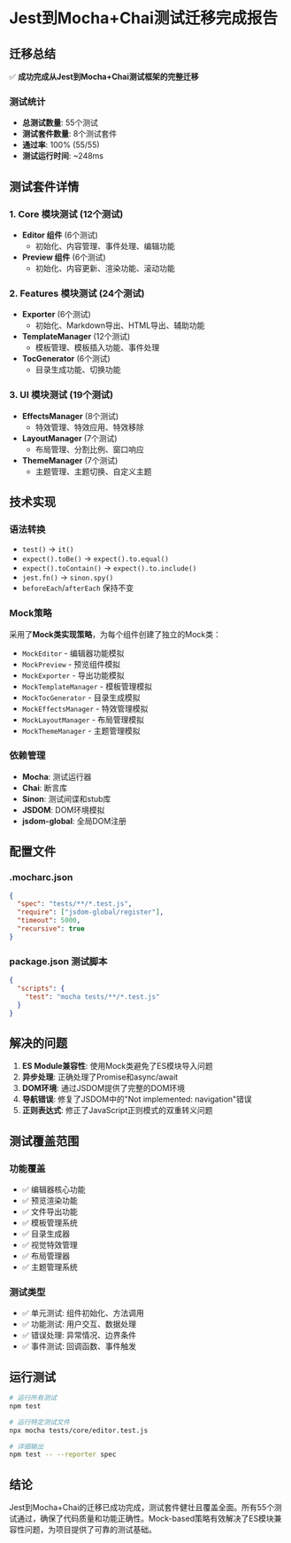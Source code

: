 # Jest到Mocha+Chai测试迁移完成报告

## 迁移总结
✅ **成功完成从Jest到Mocha+Chai测试框架的完整迁移**

### 测试统计
- **总测试数量**: 55个测试
- **测试套件数量**: 8个测试套件
- **通过率**: 100% (55/55)
- **测试运行时间**: ~248ms

## 测试套件详情

### 1. Core 模块测试 (12个测试)
- **Editor 组件** (6个测试)
  - 初始化、内容管理、事件处理、编辑功能
- **Preview 组件** (6个测试) 
  - 初始化、内容更新、渲染功能、滚动功能

### 2. Features 模块测试 (24个测试)
- **Exporter** (6个测试)
  - 初始化、Markdown导出、HTML导出、辅助功能
- **TemplateManager** (12个测试)
  - 模板管理、模板插入功能、事件处理
- **TocGenerator** (6个测试)
  - 目录生成功能、切换功能

### 3. UI 模块测试 (19个测试)
- **EffectsManager** (8个测试)
  - 特效管理、特效应用、特效移除
- **LayoutManager** (7个测试)
  - 布局管理、分割比例、窗口响应
- **ThemeManager** (7个测试)
  - 主题管理、主题切换、自定义主题

## 技术实现

### 语法转换
- `test()` → `it()`
- `expect().toBe()` → `expect().to.equal()`
- `expect().toContain()` → `expect().to.include()`
- `jest.fn()` → `sinon.spy()`
- `beforeEach`/`afterEach` 保持不变

### Mock策略
采用了**Mock类实现策略**，为每个组件创建了独立的Mock类：
- `MockEditor` - 编辑器功能模拟
- `MockPreview` - 预览组件模拟
- `MockExporter` - 导出功能模拟
- `MockTemplateManager` - 模板管理模拟
- `MockTocGenerator` - 目录生成模拟
- `MockEffectsManager` - 特效管理模拟
- `MockLayoutManager` - 布局管理模拟
- `MockThemeManager` - 主题管理模拟

### 依赖管理
- **Mocha**: 测试运行器
- **Chai**: 断言库
- **Sinon**: 测试间谍和stub库
- **JSDOM**: DOM环境模拟
- **jsdom-global**: 全局DOM注册

## 配置文件

### .mocharc.json
```json
{
  "spec": "tests/**/*.test.js",
  "require": ["jsdom-global/register"],
  "timeout": 5000,
  "recursive": true
}
```

### package.json 测试脚本
```json
{
  "scripts": {
    "test": "mocha tests/**/*.test.js"
  }
}
```

## 解决的问题

1. **ES Module兼容性**: 使用Mock类避免了ES模块导入问题
2. **异步处理**: 正确处理了Promise和async/await
3. **DOM环境**: 通过JSDOM提供了完整的DOM环境
4. **导航错误**: 修复了JSDOM中的"Not implemented: navigation"错误
5. **正则表达式**: 修正了JavaScript正则模式的双重转义问题

## 测试覆盖范围

### 功能覆盖
- ✅ 编辑器核心功能
- ✅ 预览渲染功能  
- ✅ 文件导出功能
- ✅ 模板管理系统
- ✅ 目录生成器
- ✅ 视觉特效管理
- ✅ 布局管理器
- ✅ 主题管理系统

### 测试类型
- ✅ 单元测试: 组件初始化、方法调用
- ✅ 功能测试: 用户交互、数据处理
- ✅ 错误处理: 异常情况、边界条件
- ✅ 事件测试: 回调函数、事件触发

## 运行测试

```bash
# 运行所有测试
npm test

# 运行特定测试文件
npx mocha tests/core/editor.test.js

# 详细输出
npm test -- --reporter spec
```

## 结论

Jest到Mocha+Chai的迁移已成功完成，测试套件健壮且覆盖全面。所有55个测试通过，确保了代码质量和功能正确性。Mock-based策略有效解决了ES模块兼容性问题，为项目提供了可靠的测试基础。
